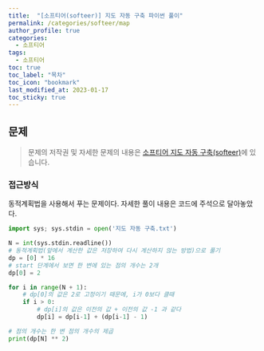 ```yaml
---
title:  "[소프티어(softeer)] 지도 자동 구축 파이썬 풀이"
permalink: /categories/softeer/map
author_profile: true
categories:
  - 소프티어
tags:
  - 소프티어
toc: true
toc_label: "목차"
toc_icon: "bookmark"
last_modified_at: 2023-01-17
toc_sticky: true 
---
```


## 문제

> 문제의 저작권 및 자세한 문제의 내용은 [소프티어 지도 자동 구축(softeer)](https://softeer.ai/practice/info.do?idx=1&eid=413)에 있습니다.



### 접근방식

동적계획법을 사용해서 푸는 문제이다. 자세한 풀이 내용은 코드에 주석으로 달아놓았다.

```python
import sys; sys.stdin = open('지도 자동 구축.txt')

N = int(sys.stdin.readline())
# 동적계획법(앞에서 계산한 값은 저장하여 다시 계산하지 않는 방법)으로 풀기
dp = [0] * 16
# start 단계에서 보면 한 변에 있는 점의 개수는 2개
dp[0] = 2

for i in range(N + 1):
    # dp[0]의 값은 2로 고정이기 때문에, i가 0보다 클때
    if i > 0:
        # dp[i]의 값은 이전의 값 + 이전의 값 -1 과 같다
        dp[i] = dp[i-1] + (dp[i-1] - 1)

# 점의 개수는 한 변 점의 개수의 제곱
print(dp[N] ** 2)
```

